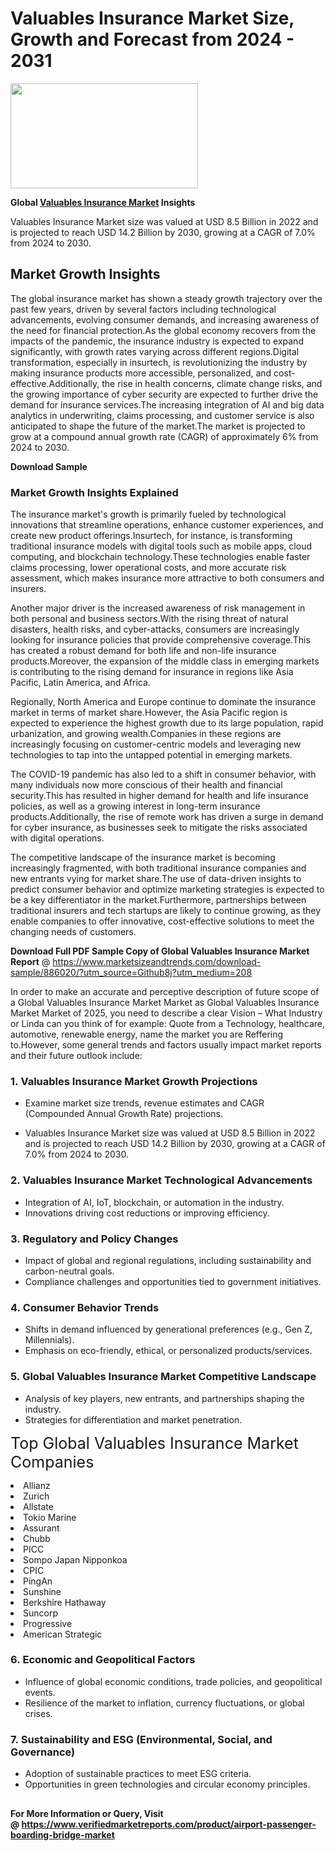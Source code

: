<H1>Valuables Insurance Market Size, Growth and Forecast from 2024 - 2031</H1><img class="aligncenter size-medium wp-image-584254" src="https://thirdeyenews.in/wp-content/uploads/2024/09/Global-Market-Research-300x168.jpeg" alt="" width="300" height="168" /><p><strong>Global&nbsp;<a href="https://www.marketsizeandtrends.com/download-sample/886020/?utm_source=Github8j?utm_medium=208">Valuables Insurance Market</a> Insights</strong></p><p>Valuables Insurance Market size was valued at USD 8.5 Billion in 2022 and is projected to reach USD 14.2 Billion by 2030, growing at a CAGR of 7.0% from 2024 to 2030.</p><p><h2>Market Growth Insights</h2> <p>The global insurance market has shown a steady growth trajectory over the past few years, driven by several factors including technological advancements, evolving consumer demands, and increasing awareness of the need for financial protection.As the global economy recovers from the impacts of the pandemic, the insurance industry is expected to expand significantly, with growth rates varying across different regions.Digital transformation, especially in insurtech, is revolutionizing the industry by making insurance products more accessible, personalized, and cost-effective.Additionally, the rise in health concerns, climate change risks, and the growing importance of cyber security are expected to further drive the demand for insurance services.The increasing integration of AI and big data analytics in underwriting, claims processing, and customer service is also anticipated to shape the future of the market.The market is projected to grow at a compound annual growth rate (CAGR) of approximately 6% from 2024 to 2030.</p> <p><strong>Download Sample</strong></p> <h3>Market Growth Insights Explained</h3> <p>The insurance market's growth is primarily fueled by technological innovations that streamline operations, enhance customer experiences, and create new product offerings.Insurtech, for instance, is transforming traditional insurance models with digital tools such as mobile apps, cloud computing, and blockchain technology.These technologies enable faster claims processing, lower operational costs, and more accurate risk assessment, which makes insurance more attractive to both consumers and insurers.</p> <p>Another major driver is the increased awareness of risk management in both personal and business sectors.With the rising threat of natural disasters, health risks, and cyber-attacks, consumers are increasingly looking for insurance policies that provide comprehensive coverage.This has created a robust demand for both life and non-life insurance products.Moreover, the expansion of the middle class in emerging markets is contributing to the rising demand for insurance in regions like Asia Pacific, Latin America, and Africa.</p> <p>Regionally, North America and Europe continue to dominate the insurance market in terms of market share.However, the Asia Pacific region is expected to experience the highest growth due to its large population, rapid urbanization, and growing wealth.Companies in these regions are increasingly focusing on customer-centric models and leveraging new technologies to tap into the untapped potential in emerging markets.</p> <p>The COVID-19 pandemic has also led to a shift in consumer behavior, with many individuals now more conscious of their health and financial security.This has resulted in higher demand for health and life insurance policies, as well as a growing interest in long-term insurance products.Additionally, the rise of remote work has driven a surge in demand for cyber insurance, as businesses seek to mitigate the risks associated with digital operations.</p> <p>The competitive landscape of the insurance market is becoming increasingly fragmented, with both traditional insurance companies and new entrants vying for market share.The use of data-driven insights to predict consumer behavior and optimize marketing strategies is expected to be a key differentiator in the market.Furthermore, partnerships between traditional insurers and tech startups are likely to continue growing, as they enable companies to offer innovative, cost-effective solutions to meet the changing needs of customers.</p> <p><span class=""><strong>Download Full PDF Sample Copy of Global Valuables Insurance Market Report</strong> @ <a href="https://www.marketsizeandtrends.com/download-sample/886020/?utm_source=Github8j?utm_medium=208" target="_blank">https://www.marketsizeandtrends.com/download-sample/886020/?utm_source=Github8j?utm_medium=208</a></span></p><p>In order to make an accurate and perceptive description of future scope of a Global&nbsp;Valuables Insurance Market Market as Global&nbsp;Valuables Insurance Market Market of 2025, you need to describe a clear Vision &ndash; What Industry or Linda can you think of for example: Quote from a Technology, healthcare, automotive, renewable energy, name the market you are Reffering to.However, some general trends and factors usually impact market reports and their future outlook include:</p><h3>1.&nbsp;<strong>Valuables Insurance Market Growth Projections</strong></h3><ul><li>Examine market size trends, revenue estimates and CAGR (Compounded Annual Growth Rate) projections.</li><li><p>Valuables Insurance Market size was valued at USD 8.5 Billion in 2022 and is projected to reach USD 14.2 Billion by 2030, growing at a CAGR of 7.0% from 2024 to 2030.</p></li></ul><h3>2.&nbsp;<strong>Valuables Insurance Market Technological Advancements</strong></h3><ul><li>Integration of AI, IoT, blockchain, or automation in the industry.</li><li>Innovations driving cost reductions or improving efficiency.</li></ul><h3>3.&nbsp;<strong>Regulatory and Policy Changes</strong></h3><ul><li>Impact of global and regional regulations, including sustainability and carbon-neutral goals.</li><li>Compliance challenges and opportunities tied to government initiatives.</li></ul><h3>4.&nbsp;<strong>Consumer Behavior Trends</strong></h3><ul><li>Shifts in demand influenced by generational preferences (e.g., Gen Z, Millennials).</li><li>Emphasis on eco-friendly, ethical, or personalized products/services.</li></ul><h3>5.&nbsp;<strong>Global Valuables Insurance Market Competitive Landscape</strong></h3><ul><li>Analysis of key players, new entrants, and partnerships shaping the industry.</li><li>Strategies for differentiation and market penetration.</li></ul><p data-pm-slice="1 1 []"><span style="color: inherit; font-family: inherit; font-size: 25px;">Top Global Valuables Insurance Market Companies</span></p><div class="" data-test-id=""><p><li>Allianz</li><li> Zurich</li><li> Allstate</li><li> Tokio Marine</li><li> Assurant</li><li> Chubb</li><li> PICC</li><li> Sompo Japan Nipponkoa</li><li> CPIC</li><li> PingAn</li><li> Sunshine</li><li> Berkshire Hathaway</li><li> Suncorp</li><li> Progressive</li><li> American Strategic</li></p></div><h3>6.&nbsp;<strong>Economic and Geopolitical Factors</strong></h3><ul><li>Influence of global economic conditions, trade policies, and geopolitical events.</li><li>Resilience of the market to inflation, currency fluctuations, or global crises.</li></ul><h3>7.&nbsp;<strong>Sustainability and ESG (Environmental, Social, and Governance)</strong></h3><ul><li>Adoption of sustainable practices to meet ESG criteria.</li><li>Opportunities in green technologies and circular economy principles.</li></ul><h2><strong style="font-size: 14px;">For More Information or Query, Visit @&nbsp;</strong><a style="background-color: #ffffff; font-size: 14px;" href="https://www.marketsizeandtrends.com/report/valuables-insurance-market/" target="_blank">https://www.verifiedmarketreports.com/product/airport-passenger-boarding-bridge-market</a></h2>
